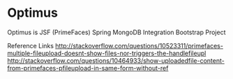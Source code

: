 Optimus
=======

Optimus is JSF (PrimeFaces) Spring MongoDB Integration Bootstrap Project

Reference Links
http://stackoverflow.com/questions/10523311/primefaces-multiple-fileupload-doesnt-show-files-nor-triggers-the-handlefileupl
http://stackoverflow.com/questions/10464933/show-uploadedfile-content-from-primefaces-pfileupload-in-same-form-without-ref

